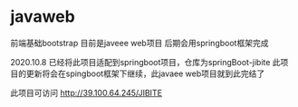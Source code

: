 # javaweb
前端基础bootstrap
目前是javeee web项目 后期会用springboot框架完成

2020.10.8
已经将此项目适配到springboot项目，仓库为springBoot-jibite 
此项目的更新将会在spingboot框架下继续，此javaee web项目就到此完结了

此项目可访问 http://39.100.64.245/JIBITE
